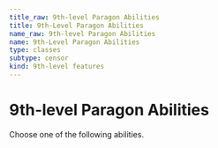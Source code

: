 ```yaml
---
title_raw: 9th-level Paragon Abilities
title: 9th-Level Paragon Abilities
name_raw: 9th-level Paragon Abilities
name: 9th-Level Paragon Abilities
type: classes
subtype: censor
kind: 9th-level features
---
```


# 9th-level Paragon Abilities

Choose one of the following abilities.

